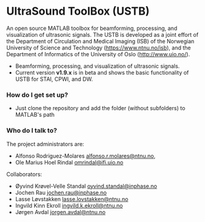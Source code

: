 # UltraSound ToolBox (USTB) #

An open source MATLAB toolbox for beamforming, processing, and visualization of ultrasonic signals. The USTB is developed as a joint effort of the Department of Circulation and Medical Imaging (ISB) of the Norwegian University of Science and Technology (https://www.ntnu.no/isb), and the Department of Informatics of the University of Oslo (http://www.uio.no/).

* Beamforming, processing, and visualization of ultrasonic signals.
* Current version __v1.9.x__ is in beta and shows the basic functionality of USTB for STAI, CPWI, and DW.

### How do I get set up? ###

* Just clone the repository and add the folder (without subfolders) to MATLAB's path

### Who do I talk to? ###

The project administrators are:

* Alfonso Rodriguez-Molares <alfonso.r.molares@ntnu.no>,
* Ole Marius Hoel Rindal <omrindal@ifi.uio.no> 

Collaborators:

* Øyvind Krøvel-Velle Standal <oyvind.standal@inphase.no>
* Jochen Rau <jochen.rau@inphase.no>
* Lasse Løvstakken <lasse.lovstakken@ntnu.no>
* Ingvild Kinn Ekroll <ingvild.k.ekroll@ntnu.no>
* Jørgen Avdal <jorgen.avdal@ntnu.no>